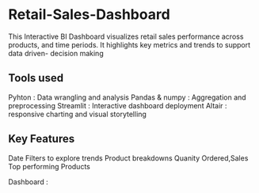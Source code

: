 # Retail-Sales-Dashboard
This Interactive BI Dashboard visualizes retail sales performance across products, and time periods. It highlights key metrics and trends to support data driven- decision making

## Tools used
Pyhton : Data wrangling and analysis
Pandas & numpy : Aggregation and preprocessing
Streamlit : Interactive dashboard deployment
Altair : responsive charting and visual storytelling

## Key Features
Date Filters to explore trends
Product breakdowns
Quanity Ordered,Sales
Top performing Products

Dashboard : 
